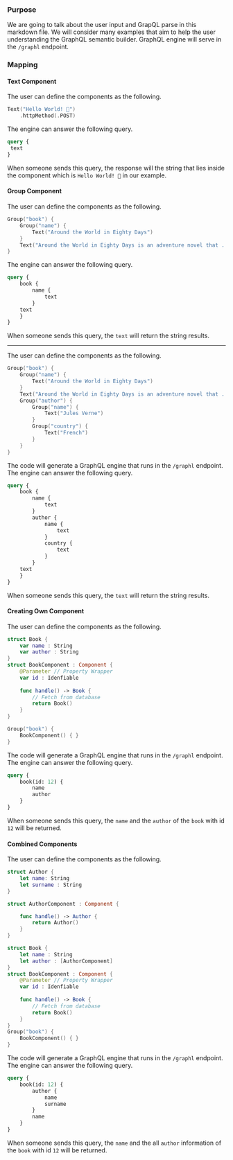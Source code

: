 ### Purpose
We are going to talk about the user input and GrapQL parse in this markdown file. We will consider many examples that
aim to help the user understanding the GraphQL semantic builder. GraphQL engine will serve in the `/graphl` endpoint.

### Mapping
#### Text Component
The user can define the components as the following.
```swift
Text("Hello World! 👋")
    .httpMethod(.POST)
```         
The engine can answer the following query.
```graphql   
query {
 text
}
```
When someone sends this query, the response will the string that lies inside the component which is `Hello World! 👋` in
our example.

#### Group Component

The user can define the components as the following.
```swift
Group("book") {
    Group("name") {
        Text("Around the World in Eighty Days")
    }
    Text("Around the World in Eighty Days is an adventure novel that ...")
}
```         
The engine can answer the following query.
```graphql   
query {
    book {
        name {
            text
        }
    text
    }
}
```
When someone sends this query, the `text` will return the string results.

-------------------------------------------
The user can define the components as the following.
```swift
Group("book") {
    Group("name") {
        Text("Around the World in Eighty Days")
    }
    Text("Around the World in Eighty Days is an adventure novel that ...")
    Group("author") {
        Group("name") {
            Text("Jules Verne")
        }
        Group("country") {
            Text("French")
        }
    }
}
```         
The code will generate a GraphQL engine that runs in the `/graphl` endpoint. The engine can answer the following query.
```graphql   
query {
    book {
        name {
            text
        }
        author {
            name {
                text
            }
            country {
                text
            }
        }
    text
    }
}
```
When someone sends this query, the `text` will return the string results.


#### Creating Own Component
The user can define the components as the following.
```swift
struct Book {
    var name : String
    var author : String
}
struct BookComponent : Component {
    @Parameter // Property Wrapper
    var id : Idenfiable 
    
    func handle() -> Book {
        // Fetch from database
        return Book()
    }
}

Group("book") {
    BookComponent() { }
}
```      
The code will generate a GraphQL engine that runs in the `/graphl` endpoint. The engine can answer the following query.
```graphql   
query {
    book(id: 12) {
        name
        author
    }
}
```
When someone sends this query, the `name` and the `author` of the `book` with id `12` will be returned.

#### Combined Components
The user can define the components as the following.
```swift
struct Author {
    let name: String
    let surname : String
}

struct AuthorComponent : Component {

    func handle() -> Author {
        return Author()
    }
}

struct Book {
    let name : String
    let author : [AuthorComponent]
}
struct BookComponent : Component {
    @Parameter // Property Wrapper
    var id : Idenfiable 
    
    func handle() -> Book {
        // Fetch from database
        return Book()
    }
}
Group("book") {
    BookComponent() { }
}
```      
The code will generate a GraphQL engine that runs in the `/graphl` endpoint. The engine can answer the following query.
```graphql   
query {
    book(id: 12) {
        author {
            name
            surname
        }
        name
    }
}
```
When someone sends this query, the `name` and the all `author` information of the `book` with id `12` will be returned.

        
 
